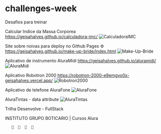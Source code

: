 # challenges-week

Desafios para treinar

Calcular Indice da Massa Corporea
https://geisahalves.github.io/calculadora-imc/
![CalculadoraIMC](https://user-images.githubusercontent.com/97129805/232099259-11f012f9-80e9-4045-8cd3-e088dd8dffab.png)

Site sobre noivas para deploy no Github Pages ⚙
https://geisahalves.github.io/make-up-bride/index.html
![Make-Up-Bride](https://user-images.githubusercontent.com/97129805/232099297-8574eca2-0957-400b-bcef-42e06e1b41f8.png)

Aplicativo de instrumento AluraMidi
https://geisahalves.github.io/aluramidi/
![AluraMidi](https://user-images.githubusercontent.com/97129805/232099359-8456f3f1-6ed3-4b85-a606-c1fc0c1092aa.png)

Aplicativo Robotron 2000
https://robotron-2000-e9emgvo0x-geisahalves.vercel.app/
![Robotron2000](https://user-images.githubusercontent.com/97129805/232099804-6dede690-2c59-44d8-8fd8-df9538b53e33.png)

Aplicativo de telefone AluraFone
![AluraFone](https://user-images.githubusercontent.com/97129805/232099454-41669e45-8304-402a-b7c4-f27346e9e064.png)

AluraTintas - data attribute
![AluraTintas](https://user-images.githubusercontent.com/97129805/232099493-3b0dd54f-696f-475d-8a2e-2558a222895b.png)


Trilha Desenvolve - FullStack

INSTITUTO GRUPO BOTICARIO | Cursos Alura

       🚀  🚀  🚀  🚀
